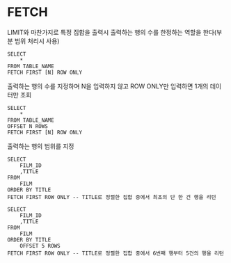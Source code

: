 # **FETCH**
LIMIT와 마찬가지로 특정 집합을 출력시 출력하는 행의 수를 한정하는 역할을 한다(부분 범위 처리시 사용)

```
SELECT
	*
FROM TABLE_NAME
FETCH FIRST [N] ROW ONLY
```
출력하는 행의 수를 지정하며 N을 입력하지 않고 ROW ONLY만 입력하면 1개의 데이터만 조회
```
SELECT
	*
FROM TABLE_NAME
OFFSET N ROWS
FETCH FIRST [N] ROW ONLY
```
출력하는 행의 범위를 지정

```
SELECT
	FILM_ID
	,TITLE
FROM
	FILM
ORDER BY TITLE
FETCH FIRST ROW ONLY -- TITLE로 정렬한 집합 중에서 최초의 단 한 건 행을 리턴
```

```
SELECT
	FILM_ID
	,TITLE
FROM
	FILM
ORDER BY TITLE
	OFFSET 5 ROWS
FETCH FIRST ROW ONLY -- TITLE로 정렬한 집합 중에서 6번째 행부터 5건의 행을 리턴
```
